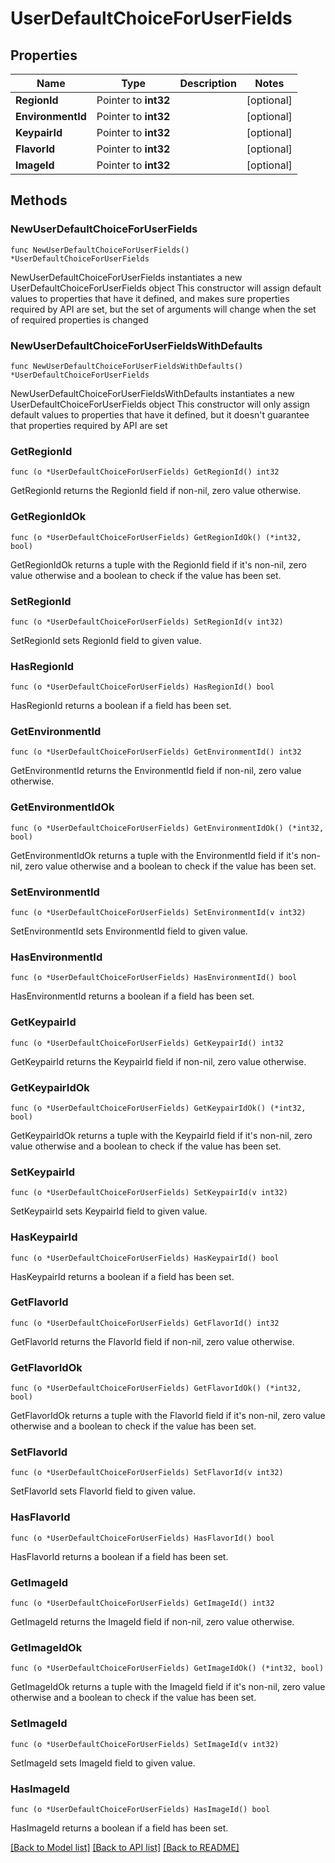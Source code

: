 # UserDefaultChoiceForUserFields

## Properties

Name | Type | Description | Notes
------------ | ------------- | ------------- | -------------
**RegionId** | Pointer to **int32** |  | [optional] 
**EnvironmentId** | Pointer to **int32** |  | [optional] 
**KeypairId** | Pointer to **int32** |  | [optional] 
**FlavorId** | Pointer to **int32** |  | [optional] 
**ImageId** | Pointer to **int32** |  | [optional] 

## Methods

### NewUserDefaultChoiceForUserFields

`func NewUserDefaultChoiceForUserFields() *UserDefaultChoiceForUserFields`

NewUserDefaultChoiceForUserFields instantiates a new UserDefaultChoiceForUserFields object
This constructor will assign default values to properties that have it defined,
and makes sure properties required by API are set, but the set of arguments
will change when the set of required properties is changed

### NewUserDefaultChoiceForUserFieldsWithDefaults

`func NewUserDefaultChoiceForUserFieldsWithDefaults() *UserDefaultChoiceForUserFields`

NewUserDefaultChoiceForUserFieldsWithDefaults instantiates a new UserDefaultChoiceForUserFields object
This constructor will only assign default values to properties that have it defined,
but it doesn't guarantee that properties required by API are set

### GetRegionId

`func (o *UserDefaultChoiceForUserFields) GetRegionId() int32`

GetRegionId returns the RegionId field if non-nil, zero value otherwise.

### GetRegionIdOk

`func (o *UserDefaultChoiceForUserFields) GetRegionIdOk() (*int32, bool)`

GetRegionIdOk returns a tuple with the RegionId field if it's non-nil, zero value otherwise
and a boolean to check if the value has been set.

### SetRegionId

`func (o *UserDefaultChoiceForUserFields) SetRegionId(v int32)`

SetRegionId sets RegionId field to given value.

### HasRegionId

`func (o *UserDefaultChoiceForUserFields) HasRegionId() bool`

HasRegionId returns a boolean if a field has been set.

### GetEnvironmentId

`func (o *UserDefaultChoiceForUserFields) GetEnvironmentId() int32`

GetEnvironmentId returns the EnvironmentId field if non-nil, zero value otherwise.

### GetEnvironmentIdOk

`func (o *UserDefaultChoiceForUserFields) GetEnvironmentIdOk() (*int32, bool)`

GetEnvironmentIdOk returns a tuple with the EnvironmentId field if it's non-nil, zero value otherwise
and a boolean to check if the value has been set.

### SetEnvironmentId

`func (o *UserDefaultChoiceForUserFields) SetEnvironmentId(v int32)`

SetEnvironmentId sets EnvironmentId field to given value.

### HasEnvironmentId

`func (o *UserDefaultChoiceForUserFields) HasEnvironmentId() bool`

HasEnvironmentId returns a boolean if a field has been set.

### GetKeypairId

`func (o *UserDefaultChoiceForUserFields) GetKeypairId() int32`

GetKeypairId returns the KeypairId field if non-nil, zero value otherwise.

### GetKeypairIdOk

`func (o *UserDefaultChoiceForUserFields) GetKeypairIdOk() (*int32, bool)`

GetKeypairIdOk returns a tuple with the KeypairId field if it's non-nil, zero value otherwise
and a boolean to check if the value has been set.

### SetKeypairId

`func (o *UserDefaultChoiceForUserFields) SetKeypairId(v int32)`

SetKeypairId sets KeypairId field to given value.

### HasKeypairId

`func (o *UserDefaultChoiceForUserFields) HasKeypairId() bool`

HasKeypairId returns a boolean if a field has been set.

### GetFlavorId

`func (o *UserDefaultChoiceForUserFields) GetFlavorId() int32`

GetFlavorId returns the FlavorId field if non-nil, zero value otherwise.

### GetFlavorIdOk

`func (o *UserDefaultChoiceForUserFields) GetFlavorIdOk() (*int32, bool)`

GetFlavorIdOk returns a tuple with the FlavorId field if it's non-nil, zero value otherwise
and a boolean to check if the value has been set.

### SetFlavorId

`func (o *UserDefaultChoiceForUserFields) SetFlavorId(v int32)`

SetFlavorId sets FlavorId field to given value.

### HasFlavorId

`func (o *UserDefaultChoiceForUserFields) HasFlavorId() bool`

HasFlavorId returns a boolean if a field has been set.

### GetImageId

`func (o *UserDefaultChoiceForUserFields) GetImageId() int32`

GetImageId returns the ImageId field if non-nil, zero value otherwise.

### GetImageIdOk

`func (o *UserDefaultChoiceForUserFields) GetImageIdOk() (*int32, bool)`

GetImageIdOk returns a tuple with the ImageId field if it's non-nil, zero value otherwise
and a boolean to check if the value has been set.

### SetImageId

`func (o *UserDefaultChoiceForUserFields) SetImageId(v int32)`

SetImageId sets ImageId field to given value.

### HasImageId

`func (o *UserDefaultChoiceForUserFields) HasImageId() bool`

HasImageId returns a boolean if a field has been set.


[[Back to Model list]](../README.md#documentation-for-models) [[Back to API list]](../README.md#documentation-for-api-endpoints) [[Back to README]](../README.md)


